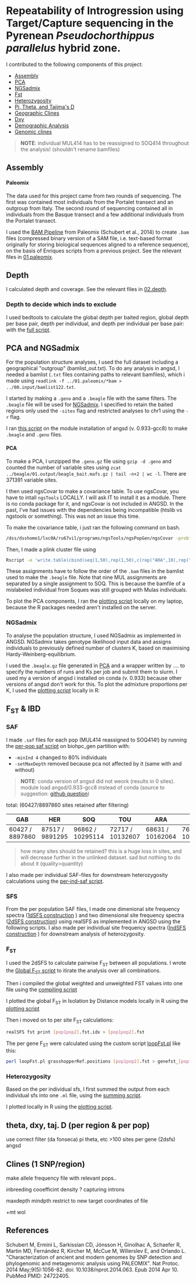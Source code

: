 # Repeatability of Introgression using Target/Capture sequencing in the Pyrenean <i>Pseudochorthippus parallelus</i> hybrid zone.

I contributed to the following components of this project: 
- [Assembly](/01.paleomix/)
- [PCA](/04.pca)
- [NGSadmix](/05.ngsadmix/)
- [Fst](/08.fst/)
- [Heterozygosity](/09.hz/)
- [Pi, Theta, and Tajima's D](/10.pi_theta_taj/)
- [Geographic Clines](/11.hzar/)
- [Dxy](/12.dxy/)
- [Demographic Analysis](/13.dadi/)
- [Genomic clines](/14.gghybrid)

> **NOTE**: individual MUL414 has to be reassigned to SOQ414 throughout the analysis! (shouldn't rename bamfiles)

## Assembly
#### Paleomix
The data used for this project came from two rounds of sequencing. The first was contained most individuals from the Portalet transect and an outgroup from Italy. The second round of sequencing contained all in individuals from the Basque transect and a few additional individuals from the Portalet transect.

I used the [BAM Pipeline](https://paleomix.readthedocs.io/en/stable/bam_pipeline/index.html) from Paleomix (Schubert et al., 2014) to create ``.bam`` files (compressed binary version of a SAM file, i.e. text-based format originally for storing biological sequences aligned to a reference sequence), on the basis of Enriques scripts from a previous project. See the relevant files in [01.paleomix](/01.paleomix/README.md).

## Depth

I calculated depth and coverage. See the relevant files in [02.depth](02.depth/).

### Depth to decide which inds to exclude 

I used bedtools to calculate the global depth per baited region, global depth per base pair, depth per individual, and depth per individual per base pair: with the [full script](02.depth/bedtools/full_script.sh).

## PCA and NGSadmix

For the population structure analyses, I used the full dataset including a geographical "outgroup" (bamlist_out.txt). To do any analysis in angsd, I needed a bamlist (`.txt` files containing paths to relevant bamfiles), which i made using `readlink -f ../01.paleomix/*bam > ../00.input/bamlist122.txt`.  

I started by making a `.geno` and a `.beagle` file with the same filters. The ``.beagle`` file will be used for [NGSadmix](#ngsadmix). I specified to retain the baited regions only used the `-sites` flag and restricted analyses to chr1 using the `-r` flag.

I ran [this script](03.beagle/beagle.sh) on the module installation of angsd (v. 0.933-gcc8) to make `.beagle` and `.geno` files.

#### PCA 

To make a PCA, I unzipped the `.geno.gz` file using `gzip -d .geno` and counted the number of variable sites using `zcat ../beagle/01.output/beagle_bait.mafs.gz | tail -n+2 | wc -l`. There are 371391 variable sites.

I then used ngsCovar to make a covariance table. To use ngsCovar, you have to intall `ngsTools` LOCALLY. I will ask IT to install it as a module. There is no conda package for it, and ngsCovar is not included in ANGSD. In the past, I've had issues with the dependencies being incompatible (htslib vs ngstools or something). This was not an issue this time.

To make the covariance table, i just ran the following command on bash.
```bash
/dss/dsshome1/lxc0A/ru67vil/programs/ngsTools/ngsPopGen/ngsCovar -probfile ../beagle/01.output/beagle_bait.geno -outfile beagle_bait.covar -nind 98 -nsites 371391 -call 0 -norm 0` 
```
Then, I made a plink cluster file using 

```bash
Rscript -e 'write.table(cbind(seq(1,50),rep(1,50),c(rep("ARA",10),rep("ESC",5),rep("FOR",8),rep("GAB",5),rep("HER",10),rep("LAN",10),rep("MUL",7),rep("SOQ",1),rep("MUL",2),rep("PAZ",10),rep("POR",10),rep("SOQ",10),rep("TOU",10))),row.names=F,col.names=c("FID","IID","CLUSTER"),sep ="\t",file="plink_bait98.clst",quote=F)'
```
These assignments have to follow the order of the ``.bam`` files in the bamlist used to make the ``.beagle`` file.
Note that nine MUL assignments are separated by a single assignment to SOQ. This is because the bamfile of a mislabeled individual from Soques was still grouped with Mulas individuals. 

To plot the PCA components, I ran the [plotting script](04.04.pca/bait_pca.R) locally on my laptop, because the R packages needed aren't installed on the server. 

### NGSadmix

To analyse the population structure, I used NGSadmix as implemented in ANGSD. NGSadmix takes genotype likelihood input data and assigns individuals to previously defined number of clusters K, based on maximising Hardy-Weinberg-equilibrium. 

I used the ``.beagle.gz`` file generated in [PCA](#pca) and a wrapper written by .... to specify the numbers of runs and Ks per job and submit them to slurm. I used my a version of angsd i installed on conda (v. 0.933) because other versions of angsd don't work for this.
To plot the admixture proportions per K, I used the [plotting script](05.ngsadmix/ngsadmix.R) locally in R:

## F<sub>ST</sub> & IBD

### SAF
I made ``.saf`` files for each pop (MUL414 reassigned to SOQ414!) by running the [per-pop saf script](06.saf/SAF_all_pop.sh) on biohpc_gen partition with: 
- `-minInd 4` changed to 80% individuals
- `-setMaxDepth` removed because pca not affected by it (same with and without)

> **NOTE**: conda version of angsd did not weork (results in 0 sites). module load angsd/0.933-gcc8 instead of conda (source to suggestion: [github question](https://github.com/ANGSD/angsd/issues/385))

total: (60427/8897860 sites retained after filtering)

GAB | HER | SOQ | TOU | ARA | POR | MUL | FOR | PAZ | LAN | ESC
----|-----|-----|-----|-----|-----|-----|-----|-----|-----|-----|
60427 / 8897860 | 87517 / 9891295 | 96862 / 10295114 | 72717 / 10132607 | 68631 / 10162064 | 76725 / 10385723 | 78271 / 10070649 | 55741 / 9846189 | 55181 / 10038083 | 62874 / 10168991 | 48222 / 9022308

> how many sites should be retained?
> this is a huge loss in sites, and will decrease further in the unlinked dataset. sad but nothing to do about it (quality>quantity)

I also made per individual SAF-files for downstream heterozygosity calculations using the [per-ind-saf script](06.saf/SAF_all_ind.sh).

### SFS
From the per population SAF files, I made one dimenional site frequency spectra ([1dSFS construction](07.sfs/1DSFS_all.sh) ) and two dimensional site frequency spectra ([2dSFS construction](07.sfs/2DSFS_all.sh)) using realSFS as implemented in ANGSD using the following scripts. I also made per individual site frequency spectra ([IndSFS construction](07.sfs/indSFS_all.sh) ) for downstream analysis of heterozygosity.

### F<sub>ST</sub>
I used the 2dSFS to calculate pairwise F<sub>ST</sub> between all populations. I wrote the [Global F<sub>ST</sub> script](08.fst/FST_global_all.sh) to itirate the analysis over all combinations. 

Then i compiled the global weighted and unweighted FST values into one file using the [compiling script](08.fst/compile_FST_global_all.sh)

I plotted the global F<sub>ST</sub> in Isolation by Distance models locally in R using the [plotting script](08.fst/fst.R)

Then i moved on to per site F<sub>ST</sub> calculations: 
```bash
realSFS fst print [pop1pop2].fst.idx > [pop1pop2].fst
```

The per gene F<sub>ST</sub> were calculated using the custom script [loopFst.pl](08.fst/loopFst.pl) like this:
```bash
perl loopFst.pl grasshopperRef.positions [pop1pop2].fst > genefst_[pop1pop2]
```

### Heterozygosity
Based on the per individual sfs, I first summed the output from each individual sfs into one `.ml` file, using the [summing script](09.hz/sum_indSFS.sh).

I plotted locally in R using the [plotting script](09.hz/hz.R).

## theta, dxy, taj. D (per region & per pop)
use correct filter (da fonseca)
pi theta, etc >100 sites per gene (2dsfs) angsd 

## Clines (1 SNP/region)
make allele frequency file with relevant pops.. 

inbreeding cooefficint density ?
capturing introns

maxdepth
mindpth
restrict to new target coordinates of file

+mt wol

## References 
Schubert M, Ermini L, Sarkissian CD, Jónsson H, Ginolhac A, Schaefer R, Martin MD, Fernández R, Kircher M, McCue M, Willerslev E, and Orlando L. "Characterization of ancient and modern genomes by SNP detection and phylogenomic and metagenomic analysis using PALEOMIX". Nat Protoc. 2014 May;9(5):1056-82. doi: 10.1038/nprot.2014.063. Epub 2014 Apr 10. PubMed PMID: 24722405.